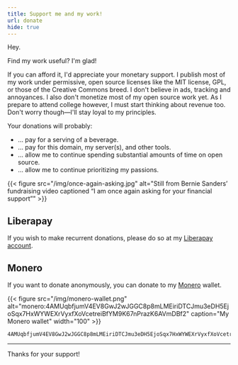 ```yaml
---
title: Support me and my work!
url: donate
hide: true
---
```


Hey.

Find my work useful? I'm glad!

If you can afford it, I'd appreciate your monetary support. I publish most of my work under permissive, open source licenses like the MIT license, GPL, or those of the Creative Commons breed. I don't believe in ads, tracking and annoyances. I also don't monetize most of my open source work yet. As I prepare to attend college however, I must start thinking about revenue too. Don't worry though—I'll stay loyal to my principles.

Your donations will probably:

- … pay for a serving of a beverage.
- … pay for this domain, my server(s), and other tools.
- … allow me to continue spending substantial amounts of time on open source.
- … allow me to continue prioritizing my passions.

{{< figure src="/img/once-again-asking.jpg" alt="Still from Bernie Sanders’ fundraising video captioned “I am once again asking for your financial support”" >}}

## Liberapay

If you wish to make recurrent donations, please do so at my [Liberapay account](https://liberapay.com/shreyasminocha).

## Monero

If you want to donate anonymously, you can donate to my [Monero](//www.getmonero.org) wallet.

{{< figure src="/img/monero-wallet.png" alt="monero:4AMUqbfjumV4EV8GwJ2wJGGC8p8mLMEiriDTCJmu3eDH5EjoSqx7HxWYWEXrVyxfXoVcetreiBfYM9K67nPrazK6AVmDBf2" caption="My Monero wallet" width="100" >}}

```
4AMUqbfjumV4EV8GwJ2wJGGC8p8mLMEiriDTCJmu3eDH5EjoSqx7HxWYWEXrVyxfXoVcetreiBfYM9K67nPrazK6AVmDBf2
```

----

Thanks for your support!
